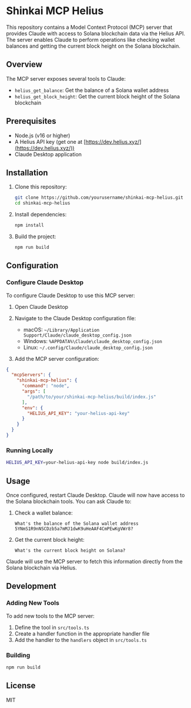 # Shinkai MCP Helius

This repository contains a Model Context Protocol (MCP) server that provides Claude with access to Solana blockchain data via the Helius API. The server enables Claude to perform operations like checking wallet balances and getting the current block height on the Solana blockchain.

## Overview

The MCP server exposes several tools to Claude:

- `helius_get_balance`: Get the balance of a Solana wallet address
- `helius_get_block_height`: Get the current block height of the Solana blockchain

## Prerequisites

- Node.js (v16 or higher)
- A Helius API key (get one at [https://dev.helius.xyz/](https://dev.helius.xyz/))
- Claude Desktop application

## Installation

1. Clone this repository:
   ```bash
   git clone https://github.com/yourusername/shinkai-mcp-helius.git
   cd shinkai-mcp-helius
   ```

2. Install dependencies:
   ```bash
   npm install
   ```

3. Build the project:
   ```bash
   npm run build
   ```

## Configuration

### Configure Claude Desktop

To configure Claude Desktop to use this MCP server:

1. Open Claude Desktop
2. Navigate to the Claude Desktop configuration file:
   - macOS: `~/Library/Application Support/Claude/claude_desktop_config.json`
   - Windows: `%APPDATA%\Claude\claude_desktop_config.json`
   - Linux: `~/.config/Claude/claude_desktop_config.json`

3. Add the MCP server configuration:

```json
{
  "mcpServers": {
    "shinkai-mcp-helius": {
      "command": "node",
      "args": [
        "/path/to/your/shinkai-mcp-helius/build/index.js"
      ],
      "env": {
        "HELIUS_API_KEY": "your-helius-api-key"
      }
    }
  }
}
```

### Running Locally

```bash
HELIUS_API_KEY=your-helius-api-key node build/index.js
```

## Usage

Once configured, restart Claude Desktop. Claude will now have access to the Solana blockchain tools. You can ask Claude to:

1. Check a wallet balance:
   ```
   What's the balance of the Solana wallet address 5YNmS1R9nNSCDzb5a7mMJ1dwK9uHeAAF4CmPEwKgVWr8?
   ```

2. Get the current block height:
   ```
   What's the current block height on Solana?
   ```

Claude will use the MCP server to fetch this information directly from the Solana blockchain via Helius.

## Development

### Adding New Tools

To add new tools to the MCP server:

1. Define the tool in `src/tools.ts`
2. Create a handler function in the appropriate handler file
3. Add the handler to the `handlers` object in `src/tools.ts`

### Building

```bash
npm run build
```

## License

MIT
